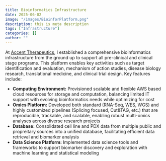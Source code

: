 ```yaml
---
title: Bioinformatics Infrastructure
date: 2025-06-02
image: "/images/BioinforPlatform.png"
description: this is meta description
tags: ["Infrastructure"]
categories: []
author: ""
---
```


At [Accent Therapeutics](https://accenttx.com), I established a comprehensive bioinformatics infrastructure from the ground up to support all pre-clinical and clinical stage programs. This platform enables key activities such as target identification and evaluation, mechanism of action studies, disease biology research, translational medicine, and clinical trial design. Key features include:

- **Computing Environment:** Provisioned scalable and flexible AWS based cloud resources for storage and computation, balancing limited IT support with evolving bioinformatics needs while optimizing for cost
- **Omics Platform:** Developed both standard (RNA-Seq, WES, WGS) and highly customized pipelines (Splicing focused, Cut&TAG, etc.) that are reproducible, trackable, and scalable, enabling robust multi-omics analyses across diverse research projects
- **Database:** Consolidated cell line and PDX data from multiple public and propreitary sources into a unified database, facilitating efficient data retrieval and biomarker analysis
- **Data Science Platform:** Implemented data science tools and frameworks to support biomarker discovery and exploration with machine learning and statistical modeling




